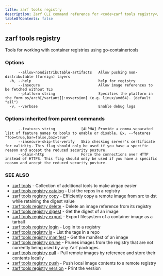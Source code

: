```yaml
---
title: zarf tools registry
description: Zarf CLI command reference for <code>zarf tools registry</code>.
tableOfContents: false
---
```


<!-- Page generated by Zarf; DO NOT EDIT -->

## zarf tools registry

Tools for working with container registries using go-containertools

### Options

```
      --allow-nondistributable-artifacts   Allow pushing non-distributable (foreign) layers
  -h, --help                               help for registry
      --insecure                           Allow image references to be fetched without TLS
      --platform string                    Specifies the platform in the form os/arch[/variant][:osversion] (e.g. linux/amd64). (default "all")
  -v, --verbose                            Enable debug logs
```

### Options inherited from parent commands

```
      --features string            [ALPHA] Provide a comma-separated list of feature names to bools to enable or disable. Ex. --features "foo=true,bar=false,baz=true"
      --insecure-skip-tls-verify   Skip checking server's certificate for validity. This flag should only be used if you have a specific reason and accept the reduced security posture.
      --plain-http                 Force the connections over HTTP instead of HTTPS. This flag should only be used if you have a specific reason and accept the reduced security posture.
```

### SEE ALSO

* [zarf tools](/commands/zarf_tools/)	 - Collection of additional tools to make airgap easier
* [zarf tools registry catalog](/commands/zarf_tools_registry_catalog/)	 - List the repos in a registry
* [zarf tools registry copy](/commands/zarf_tools_registry_copy/)	 - Efficiently copy a remote image from src to dst while retaining the digest value
* [zarf tools registry delete](/commands/zarf_tools_registry_delete/)	 - Delete an image reference from its registry
* [zarf tools registry digest](/commands/zarf_tools_registry_digest/)	 - Get the digest of an image
* [zarf tools registry export](/commands/zarf_tools_registry_export/)	 - Export filesystem of a container image as a tarball
* [zarf tools registry login](/commands/zarf_tools_registry_login/)	 - Log in to a registry
* [zarf tools registry ls](/commands/zarf_tools_registry_ls/)	 - List the tags in a repo
* [zarf tools registry manifest](/commands/zarf_tools_registry_manifest/)	 - Get the manifest of an image
* [zarf tools registry prune](/commands/zarf_tools_registry_prune/)	 - Prunes images from the registry that are not currently being used by any Zarf packages.
* [zarf tools registry pull](/commands/zarf_tools_registry_pull/)	 - Pull remote images by reference and store their contents locally
* [zarf tools registry push](/commands/zarf_tools_registry_push/)	 - Push local image contents to a remote registry
* [zarf tools registry version](/commands/zarf_tools_registry_version/)	 - Print the version

